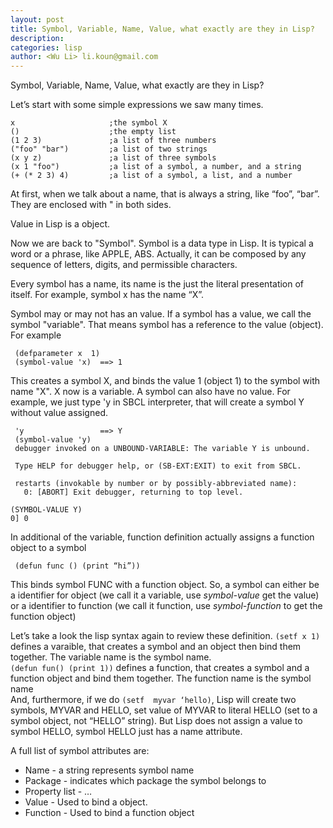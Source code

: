 ```yaml
---
layout: post
title: Symbol, Variable, Name, Value, what exactly are they in Lisp?
description: 
categories: lisp
author: <Wu Li> li.koun@gmail.com
---
```


Symbol, Variable, Name, Value, what exactly are they in Lisp?

Let’s start with some simple expressions we saw many times.

    x                     ;the symbol X
    ()                    ;the empty list
    (1 2 3)               ;a list of three numbers
    ("foo" "bar")         ;a list of two strings
    (x y z)               ;a list of three symbols
    (x 1 "foo")           ;a list of a symbol, a number, and a string 
    (+ (* 2 3) 4)         ;a list of a symbol, a list, and a number
	
At first, when we talk about a name, that is always a string, like “foo”, “bar”. They are enclosed with " in both sides.

Value in Lisp is a object.

Now we are back to "Symbol". Symbol is a data type in Lisp. It is typical a word or a phrase, like APPLE, ABS. Actually, it can be composed by any sequence of letters, digits, and permissible characters.

Every symbol has a name, its name is the just the literal presentation of itself. For example, symbol x has the name “X”.

Symbol may or may not has an value. If a symbol has a value, we call the symbol "variable".  That means symbol has a reference to the value (object). For example

     (defparameter x  1)
	 (symbol-value 'x)  ==> 1
	 
This creates a symbol X, and binds the value 1 (object 1) to the symbol with name "X". X now is a variable. A symbol can also have no value. For example, we just type 'y in SBCL interpreter, that will create a symbol Y without value assigned.

     'y                 ==> Y
	 (symbol-value 'y)
	 debugger invoked on a UNBOUND-VARIABLE: The variable Y is unbound.

     Type HELP for debugger help, or (SB-EXT:EXIT) to exit from SBCL.

     restarts (invokable by number or by possibly-abbreviated name):
       0: [ABORT] Exit debugger, returning to top level.

    (SYMBOL-VALUE Y)
    0] 0
     

In additional of the variable, function definition actually assigns a function object to a symbol

     (defun func () (print “hi”))
	 
This binds symbol FUNC with a function object. So, a symbol can either be a identifier for object (we call it a variable, use *symbol-value* get the value) or a identifier to function (we call it function, use *symbol-function* to get the function object)

Let’s take a look the lisp syntax again to review these definition.
`(setf x 1)` defines a varaible, that creates a symbol and an object then bind them together. The variable name is the symbol name.  
`(defun fun() (print 1))` defines a function, that creates a symbol and a function object and bind them together. The function name is the symbol name  
And, furthermore, if we do
`(setf  myvar ‘hello)`, Lisp will create two symbols, MYVAR and HELLO, set value of MYVAR to literal HELLO (set to a symbol object, not “HELLO” string). But Lisp does not assign a value to symbol HELLO, symbol HELLO just has a name attribute.

A full list of symbol attributes are:

*  Name    - a string represents symbol name
*  Package - indicates which package the symbol belongs to
*  Property list - …
*  Value - Used to bind a object.
*  Function - Used to bind a function object
